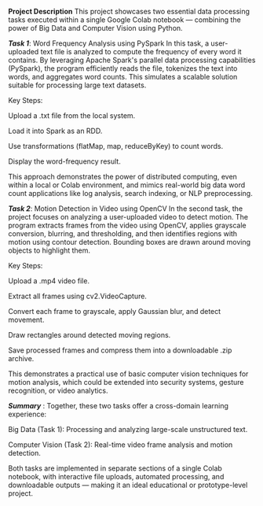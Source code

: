 ****Project Description****
This project showcases two essential data processing tasks executed within a single Google Colab notebook — combining the power of Big Data and Computer Vision using Python.

***Task 1***: Word Frequency Analysis using PySpark
In this task, a user-uploaded text file is analyzed to compute the frequency of every word it contains. By leveraging Apache Spark's parallel data processing capabilities (PySpark), the program efficiently reads the file, tokenizes the text into words, and aggregates word counts. This simulates a scalable solution suitable for processing large text datasets.

Key Steps:

Upload a .txt file from the local system.

Load it into Spark as an RDD.

Use transformations (flatMap, map, reduceByKey) to count words.

Display the word-frequency result.

This approach demonstrates the power of distributed computing, even within a local or Colab environment, and mimics real-world big data word count applications like log analysis, search indexing, or NLP preprocessing.

***Task 2***: Motion Detection in Video using OpenCV
In the second task, the project focuses on analyzing a user-uploaded video to detect motion. The program extracts frames from the video using OpenCV, applies grayscale conversion, blurring, and thresholding, and then identifies regions with motion using contour detection. Bounding boxes are drawn around moving objects to highlight them.

Key Steps:

Upload a .mp4 video file.

Extract all frames using cv2.VideoCapture.

Convert each frame to grayscale, apply Gaussian blur, and detect movement.

Draw rectangles around detected moving regions.

Save processed frames and compress them into a downloadable .zip archive.

This demonstrates a practical use of basic computer vision techniques for motion analysis, which could be extended into security systems, gesture recognition, or video analytics.

***Summary*** :
Together, these two tasks offer a cross-domain learning experience:

Big Data (Task 1): Processing and analyzing large-scale unstructured text.

Computer Vision (Task 2): Real-time video frame analysis and motion detection.

Both tasks are implemented in separate sections of a single Colab notebook, with interactive file uploads, automated processing, and downloadable outputs — making it an ideal educational or prototype-level project.


